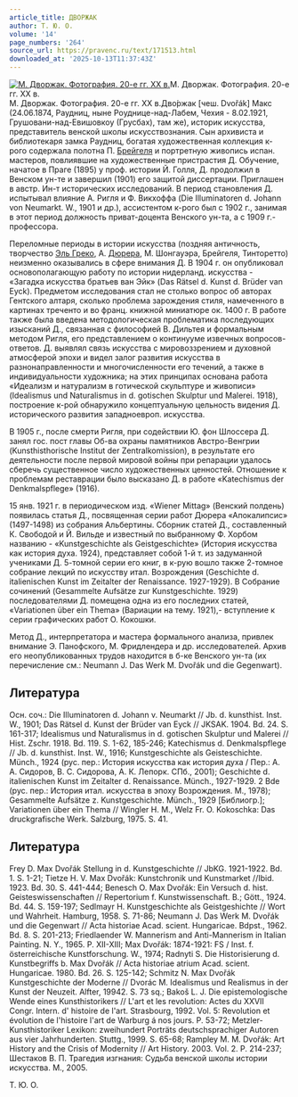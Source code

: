 ```yaml
---
article_title: ДВОРЖАК
author: Т. Ю. О.
volume: '14'
page_numbers: '264'
source_url: https://pravenc.ru/text/171513.html
downloaded_at: '2025-10-13T11:37:43Z'
---
```


[![М. Дворжак. Фотография. 20-е гг. XX в.](https://pravenc.ru/data/461/478/1234/i200.jpg "Кликните для увеличения картинки")](https://pravenc.ru/data/461/478/1234/i400.jpg)М. Дворжак. Фотография. 20-е гг. XX в.  
М. Дворжак. Фотография. 20-е гг. XX в.Дво́ржак [чеш. Dvořák] Макс (24.06.1874, Раудниц, ныне Рoуднице-над-Лабем, Чехия - 8.02.1921, Грушовани-над-Евишовкоу (Грусбах), там же), историк искусства, представитель венской школы искусствознания. Сын архивиста и библиотекаря замка Раудниц, богатая художественная коллекция к-рого содержала полотна П. [Брейгеля](https://pravenc.ru/text/Брейгеля.html) и портретную живопись испан. мастеров, повлиявшие на художественные пристрастия Д. Обучение, начатое в Праге (1895) у проф. истории Й. Голля, Д. продолжил в Венском ун-те и завершил (1901) его защитой диссертации. Приглашен в авcтр. Ин-т исторических исследований. В период становления Д. испытывал влияние А. Ригля и Ф. Викхоффа (Die Illuminatoren d. Johann von Neumarkt. W., 1901 и др.), ассистентом к-рого был с 1902 г., занимая в этот период должность приват-доцента Венского ун-та, а с 1909 г.- профессора.

Переломные периоды в истории искусства (поздняя античность, творчество [Эль Греко](<https://pravenc.ru/text/Эль Греко.html>), А. [Дюрера](https://pravenc.ru/text/Дюрера.html), М. Шонгауэра, Брейгеля, Тинторетто) неизменно оказывались в сфере внимания Д. В 1904 г. он опубликовал основополагающую работу по истории нидерланд. искусства - «Загадка искусства братьев ван Эйк» (Das Rätsel d. Kunst d. Brüder van Eyck). Предметом исследования стал не столько вопрос об авторах Гентского алтаря, сколько проблема зарождения стиля, намеченного в картинах треченто и во франц. книжной миниатюре ок. 1400 г. В работе также была введена методологическая проблематика последующих изысканий Д., связанная с философией В. Дильтея и формальным методом Ригля, его представлением о континууме извечных вопросов-ответов. Д. выявлял связь искусства с мировоззрением и духовной атмосферой эпохи и видел залог развития искусства в разнонаправленности и многочисленности его течений, а также в индивидуальности художника; на этих принципах основана работа «Идеализм и натурализм в готической скульптуре и живописи» (Idealismus und Naturalismus in d. gotischen Skulptur und Malerei. 1918), построение к-рой обнаружило концептуальную цельность видения Д. исторического развития западноевроп. искусства.

В 1905 г., после смерти Ригля, при содействии Ю. фон Шлоссера Д. занял гос. пост главы Об-ва охраны памятников Австро-Венгрии (Kunsthisthorische Institut der Zentralkomission), в результате его деятельности после первой мировой войны при репарации удалось сберечь существенное число художественных ценностей. Отношение к проблемам реставрации было высказано Д. в работе «Katechismus der Denkmalspflege» (1916).

15 янв. 1921 г. в периодическом изд. «Wiener Mittag» (Венский полдень) появилась статья Д., посвященная серии работ Дюрера «Апокалипсис» (1497-1498) из собрания Альбертины. Сборник статей Д., составленный К. Свободой и Й. Вильде и известный по выбранному Ф. Хорбом названию - «Kunstgeschichte als Geistgeschichte» (История искусства как история духа. 1924), представляет собой 1-й т. из задуманной учениками Д. 5-томной серии его книг, в к-рую вошло также 2-томное собрание лекций по искусству итал. Возрождения (Geschichte d. italienischen Kunst im Zeitalter der Renaissance. 1927-1929). В Собрание сочинений (Gesammelte Aufsätze zur Kunstgeschichte. 1929) последователями Д. помещена одна из его последних статей, «Variationen über ein Thema» (Вариации на тему. 1921),- вступление к серии графических работ О. Кокошки.

Метод Д., интерпретатора и мастера формального анализа, привлек внимание Э. Панофского, М. Фридлeндера и др. исследователей. Архив его неопубликованных трудов находится в б-ке Венского ун-та (их перечисление см.: Neumann J. Das Werk M. Dvořák und die Gegenwart).

## Литература

Осн. соч.: Die Illuminatoren d. Johann v. Neumarkt // Jb. d. kunsthist. Inst. W., 1901; Das Rätsel d. Kunst der Brüder van Eyck // JKSAK. 1904. Bd. 24. S. 161-317; Idealismus und Naturalismus in d. gotischen Skulptur und Malerei // Hist. Zschr. 1918. Bd. 119. S. 1-62, 185-246; Katechismus d. Denkmalspflege // Jb. d. kunsthist. Inst. W., 1916; Kunstgeschichte als Geisteschichte. Мünch., 1924 (рус. пер.: История искусства как история духа / Пер.: А. А. Сидоров, В. С. Сидорова, А. К. Лепорк. СПб., 2001); Geschichte d. italienischen Kunst im Zeitalter d. Renaissance. Münch., 1927-1929. 2 Bde (рус. пер.: История итал. искусства в эпоху Возрождения. М., 1978); Gesammelte Aufsätze z. Kunstgeschichte. Münch., 1929 [Библиогр.]; Variationen über ein Thema // Wingler H. M., Welz Fr. O. Kokoschka: Das druckgrafische Werk. Salzburg, 1975. S. 41.

## Литература

Frey D. Max Dvořák Stellung in d. Kunstgeschichte // JbKG. 1921-1922. Bd. 1. S. 1-21; Tietze H. V. Max Dvořák: Kunstchronik und Kunstmarket //Ibid. 1923. Bd. 30. S. 441-444; Benesch O. Max Dvořák: Ein Versuch d. hist. Geisteswissenschaften // Repertorium f. Kunstwissenschaft. B.; Gött., 1924. Bd. 44. S. 159-197; Sedlmayr H. Kunstgeschichte als Geistgeshichte // Wort und Wahrheit. Hamburg, 1958. S. 71-86; Neumann J. Das Werk M. Dvořák und die Gegenwart // Acta historiae Acad. scient. Hungaricae. Bdpst., 1962. Bd. 8. S. 201-213; Friedlaender W. Mannerism and Anti-Mannerism in Italian Painting. N. Y., 1965. P. XII-XIII; Max Dvořák: 1874-1921: FS / Inst. f. österreichische Kunstforschung. W., 1974; Radnуti S. Die Historisierung d. Kunstbegriffs b. Мax Dvořák // Acta historiae atrium Acad. scient. Hungaricae. 1980. Bd. 26. S. 125-142; Schmitz N. Max Dvořák Kunstgeschichte der Moderne // Dvorác M. Idealismus und Realismus in der Kunst der Neuzeit. Alfter, 19942. S. 73 sq.; Bakoš L. J. Die epistemologische Wende eines Kunsthistorikers // L'art et les revolution: Actes du XXVII Congr. Intern. d' histoire de l'art. Strasbourg, 1992. Vol. 5: Revolution et évolution de l'histoire l'art de Warburg á nos jours. P. 53-72; Metzler-Kunsthistoriker Lexikon: zweihundert Porträts deutschsprachiger Autoren aus vier Jahrhunderten. Stuttg., 1999. S. 65-68; Rampley M. M. Dvořák: Art History and the Crisis of Modernity // Art History. 2003. Vol. 2. P. 214-237; Шестаков В. П. Трагедия изгнания: Судьба венской школы истории искусства. М., 2005.

Т. Ю. О.
